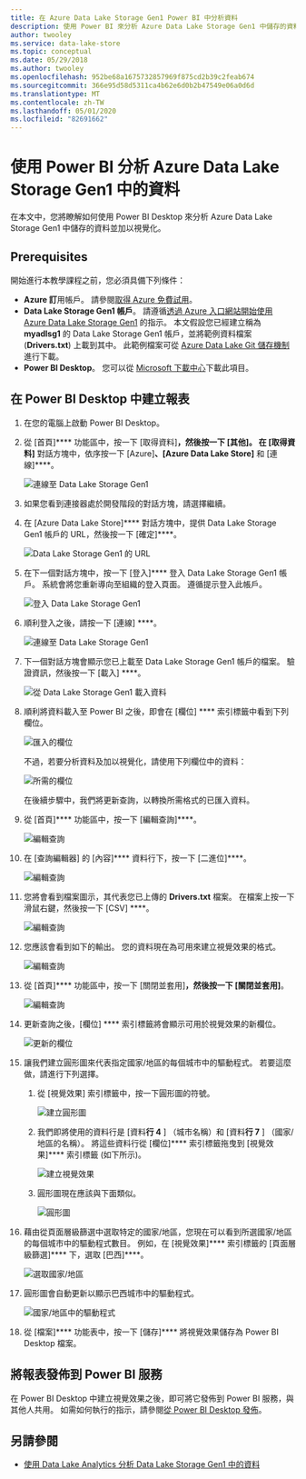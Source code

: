 ```yaml
---
title: 在 Azure Data Lake Storage Gen1 Power BI 中分析資料
description: 使用 Power BI 來分析 Azure Data Lake Storage Gen1 中儲存的資料。
author: twooley
ms.service: data-lake-store
ms.topic: conceptual
ms.date: 05/29/2018
ms.author: twooley
ms.openlocfilehash: 952be68a1675732857969f875cd2b39c2feab674
ms.sourcegitcommit: 366e95d58d5311ca4b62e6d0b2b47549e06a0d6d
ms.translationtype: MT
ms.contentlocale: zh-TW
ms.lasthandoff: 05/01/2020
ms.locfileid: "82691662"
---
```

# <a name="analyze-data-in-azure-data-lake-storage-gen1-by-using-power-bi"></a>使用 Power BI 分析 Azure Data Lake Storage Gen1 中的資料
在本文中，您將瞭解如何使用 Power BI Desktop 來分析 Azure Data Lake Storage Gen1 中儲存的資料並加以視覺化。

## <a name="prerequisites"></a>Prerequisites
開始進行本教學課程之前，您必須具備下列條件：

* **Azure 訂**用帳戶。 請參閱[取得 Azure 免費試用](https://azure.microsoft.com/pricing/free-trial/)。
* **Data Lake Storage Gen1 帳戶**。 請遵循[透過 Azure 入口網站開始使用 Azure Data Lake Storage Gen1](data-lake-store-get-started-portal.md) 的指示。 本文假設您已經建立稱為 **myadlsg1** 的 Data Lake Storage Gen1 帳戶，並將範例資料檔案 (**Drivers.txt**) 上載到其中。 此範例檔案可從 [Azure Data Lake Git 儲存機制](https://github.com/Azure/usql/tree/master/Examples/Samples/Data/AmbulanceData/Drivers.txt)進行下載。
* **Power BI Desktop**。 您可以從 [Microsoft 下載中心](https://www.microsoft.com/en-us/download/details.aspx?id=45331)下載此項目。 

## <a name="create-a-report-in-power-bi-desktop"></a>在 Power BI Desktop 中建立報表
1. 在您的電腦上啟動 Power BI Desktop。
2. 從 [首頁]**** 功能區中，按一下 [取得資料]****，然後按一下 [其他]。 在 [取得資料]**** 對話方塊中，依序按一下 [Azure]****、[Azure Data Lake Store]**** 和 [連線]****。
   
    ![連線至 Data Lake Storage Gen1](./media/data-lake-store-power-bi/get-data-lake-store-account.png "連線至 Data Lake Storage Gen1")
3. 如果您看到連接器處於開發階段的對話方塊，請選擇繼續。
4. 在 [Azure Data Lake Store]**** 對話方塊中，提供 Data Lake Storage Gen1 帳戶的 URL，然後按一下 [確定]****。
   
    ![Data Lake Storage Gen1 的 URL](./media/data-lake-store-power-bi/get-data-lake-store-account-url.png "Data Lake Storage Gen1 的 URL")
5. 在下一個對話方塊中，按一下 [登入]**** 登入 Data Lake Storage Gen1 帳戶。 系統會將您重新導向至組織的登入頁面。 遵循提示登入此帳戶。
   
    ![登入 Data Lake Storage Gen1](./media/data-lake-store-power-bi/get-data-lake-store-account-signin.png "登入 Data Lake Storage Gen1")
6. 順利登入之後，請按一下 [連線] ****。
   
    ![連線至 Data Lake Storage Gen1](./media/data-lake-store-power-bi/get-data-lake-store-account-connect.png "連線至 Data Lake Storage Gen1")
7. 下一個對話方塊會顯示您已上載至 Data Lake Storage Gen1 帳戶的檔案。 驗證資訊，然後按一下 [載入] ****。
   
    ![從 Data Lake Storage Gen1 載入資料](./media/data-lake-store-power-bi/get-data-lake-store-account-load.png "從 Data Lake Storage Gen1 載入資料")
8. 順利將資料載入至 Power BI 之後，即會在 [欄位] **** 索引標籤中看到下列欄位。
   
    ![匯入的欄位](./media/data-lake-store-power-bi/imported-fields.png "匯入的欄位")
   
    不過，若要分析資料及加以視覺化，請使用下列欄位中的資料：
   
    ![所需的欄位](./media/data-lake-store-power-bi/desired-fields.png "所需的欄位")
   
    在後續步驟中，我們將更新查詢，以轉換所需格式的已匯入資料。
9. 從 [首頁]**** 功能區中，按一下 [編輯查詢]****。
   
    ![編輯查詢](./media/data-lake-store-power-bi/edit-queries.png "編輯查詢")
10. 在 [查詢編輯器] 的 [內容]**** 資料行下，按一下 [二進位]****。
    
    ![編輯查詢](./media/data-lake-store-power-bi/convert-query1.png "編輯查詢")
11. 您將會看到檔案圖示，其代表您已上傳的 **Drivers.txt** 檔案。 在檔案上按一下滑鼠右鍵，然後按一下 [CSV] ****。    
    
    ![編輯查詢](./media/data-lake-store-power-bi/convert-query2.png "編輯查詢")
12. 您應該會看到如下的輸出。 您的資料現在為可用來建立視覺效果的格式。
    
    ![編輯查詢](./media/data-lake-store-power-bi/convert-query3.png "編輯查詢")
13. 從 [首頁]**** 功能區中，按一下 [關閉並套用]****，然後按一下 [關閉並套用]****。
    
    ![編輯查詢](./media/data-lake-store-power-bi/load-edited-query.png "編輯查詢")
14. 更新查詢之後，[欄位] **** 索引標籤將會顯示可用於視覺效果的新欄位。
    
    ![更新的欄位](./media/data-lake-store-power-bi/updated-query-fields.png "更新的欄位")
15. 讓我們建立圓形圖來代表指定國家/地區的每個城市中的驅動程式。 若要這麼做，請進行下列選擇。
    
    1. 從 [視覺效果] 索引標籤中，按一下圓形圖的符號。
       
        ![建立圓形圖](./media/data-lake-store-power-bi/create-pie-chart.png "建立圓形圖")
    2. 我們即將使用的資料行是 [資料**行 4** ] （城市名稱）和 [資料**行 7** ] （國家/地區的名稱）。 將這些資料行從 [欄位]**** 索引標籤拖曳到 [視覺效果]**** 索引標籤 (如下所示)。
       
        ![建立視覺效果](./media/data-lake-store-power-bi/create-visualizations.png "建立視覺效果")
    3. 圓形圖現在應該與下面類似。
       
        ![圓形圖](./media/data-lake-store-power-bi/pie-chart.png "建立視覺效果")
16. 藉由從頁面層級篩選中選取特定的國家/地區，您現在可以看到所選國家/地區的每個城市中的驅動程式數目。 例如，在 [視覺效果]**** 索引標籤的 [頁面層級篩選]**** 下，選取 [巴西]****。
    
    ![選取國家/地區](./media/data-lake-store-power-bi/select-country.png "選取國家/地區")
17. 圓形圖會自動更新以顯示巴西城市中的驅動程式。
    
    ![國家/地區中的驅動程式](./media/data-lake-store-power-bi/driver-per-country.png "每個國家/地區的驅動程式")
18. 從 [檔案]**** 功能表中，按一下 [儲存]**** 將視覺效果儲存為 Power BI Desktop 檔案。

## <a name="publish-report-to-power-bi-service"></a>將報表發佈到 Power BI 服務
在 Power BI Desktop 中建立視覺效果之後，即可將它發佈到 Power BI 服務，與其他人共用。 如需如何執行的指示，請參閱[從 Power BI Desktop 發佈](https://powerbi.microsoft.com/documentation/powerbi-desktop-upload-desktop-files/)。

## <a name="see-also"></a>另請參閱
* [使用 Data Lake Analytics 分析 Data Lake Storage Gen1 中的資料](../data-lake-analytics/data-lake-analytics-get-started-portal.md)

